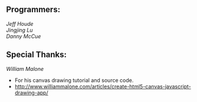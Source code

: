 Programmers:
---

*Jeff Houde*  
*Jingjing Lu*  
*Danny McCue*  

Special Thanks:
---

*William Malone*  
* For his canvas drawing tutorial and source code.
* http://www.williammalone.com/articles/create-html5-canvas-javascript-drawing-app/


